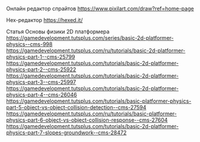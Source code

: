 
Онлайн редактор спрайтов
https://www.pixilart.com/draw?ref=home-page

Hex-редактор
https://hexed.it/

Статья Основы физики 2D платформера 
https://gamedevelopment.tutsplus.com/series/basic-2d-platformer-physics--cms-998
https://gamedevelopment.tutsplus.com/ru/tutorials/basic-2d-platformer-physics-part-1--cms-25799
https://gamedevelopment.tutsplus.com/tutorials/basic-2d-platformer-physics-part-2--cms-25922
https://gamedevelopment.tutsplus.com/tutorials/basic-2d-platformer-physics-part-3--cms-25997
https://gamedevelopment.tutsplus.com/tutorials/basic-2d-platformer-physics-part-4--cms-26046
https://gamedevelopment.tutsplus.com/tutorials/basic-platformer-physics-part-5-object-vs-object-collision-detection--cms-27594
https://gamedevelopment.tutsplus.com/ru/tutorials/basic-platformer-physics-part-6-object-vs-object-collision-response--cms-27604
https://gamedevelopment.tutsplus.com/tutorials/basic-2d-platformer-physics-part-7-slopes-groundwork--cms-28472